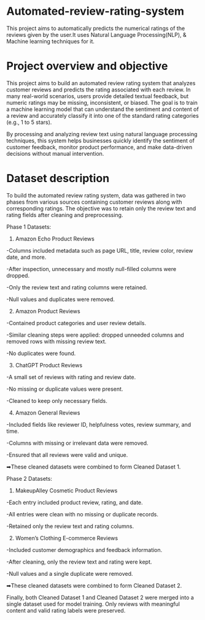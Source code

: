 # Automated-review-rating-system
This project aims to automatically predicts the numerical ratings of the reviews given by the user.It uses Natural Language Processing(NLP), & Machine learning techniques for it.

# Project overview and objective
This project aims to build an automated review rating system that analyzes customer reviews and predicts the rating associated with each review. In many real-world scenarios, users provide detailed textual feedback, but numeric ratings may be missing, inconsistent, or biased. The goal is to train a machine learning model that can understand the sentiment and content of a review and accurately classify it into one of the standard rating categories (e.g., 1 to 5 stars).

By processing and analyzing review text using natural language processing techniques, this system helps businesses quickly identify the sentiment of customer feedback, monitor product performance, and make data-driven decisions without manual intervention.

# Dataset description
To build the automated review rating system, data was gathered in two phases from various sources containing customer reviews along with corresponding ratings. The objective was to retain only the review text and rating fields after cleaning and preprocessing.

Phase 1 Datasets:
1. Amazon Echo Product Reviews

-Columns included metadata such as page URL, title, review color, review date, and more.

-After inspection, unnecessary and mostly null-filled columns were dropped.

-Only the review text and rating columns were retained.

-Null values and duplicates were removed.

2. Amazon Product Reviews

-Contained product categories and user review details.

-Similar cleaning steps were applied: dropped unneeded columns and removed rows with missing review text.

-No duplicates were found.

3. ChatGPT Product Reviews

-A small set of reviews with rating and review date.

-No missing or duplicate values were present.

-Cleaned to keep only necessary fields.

4. Amazon General Reviews

-Included fields like reviewer ID, helpfulness votes, review summary, and time.

-Columns with missing or irrelevant data were removed.

-Ensured that all reviews were valid and unique.

➡These cleaned datasets were combined to form Cleaned Dataset 1.


Phase 2 Datasets:
1. MakeupAlley Cosmetic Product Reviews

-Each entry included product review, rating, and date.

-All entries were clean with no missing or duplicate records.

-Retained only the review text and rating columns.

2. Women’s Clothing E-commerce Reviews

-Included customer demographics and feedback information.

-After cleaning, only the review text and rating were kept.

-Null values and a single duplicate were removed.

➡These cleaned datasets were combined to form Cleaned Dataset 2.

Finally, both Cleaned Dataset 1 and Cleaned Dataset 2 were merged into a single dataset used for model training. Only reviews with meaningful content and valid rating labels were preserved.
